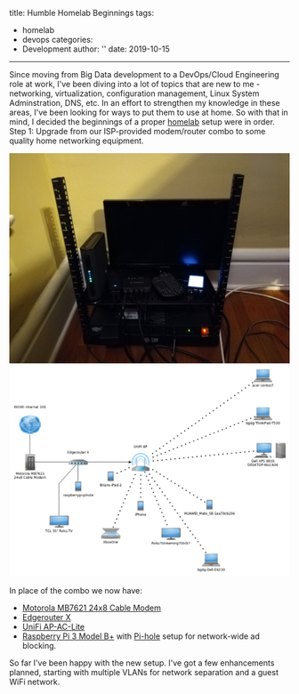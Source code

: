 title: Humble Homelab Beginnings
tags:
- homelab
- devops
categories:
- Development
author: ''
date: 2019-10-15
---
Since moving from Big Data development to a DevOps/Cloud Engineering role at work, I've been diving into a lot of topics that are new to me - networking, virtualization, configuration management, Linux System Adminstration, DNS, etc. In an effort to strengthen my knowledge in these areas, I've been looking for ways to put them to use at home. So with that in mind, I decided the beginnings of a proper [homelab](https://www.reddit.com/r/homelab/) setup were in order. Step 1: Upgrade from our ISP-provided modem/router combo to some quality home networking equipment.

<!-- ![My homelab rack](./humble-homelab-beginnings/homelab-setup.jpg) -->

<div class="container-fluid">
    <div class="row">
        <div class="col-lg-6">
            <img src="/2019/10/15/humble-homelab-beginnings/homelab-setup.jpg" alt="My homelab rack">
        </div>
        <div class="col-lg-6">
            <img src="/2019/10/15/humble-homelab-beginnings/homelab-outline-9-29-19.png" alt="Network diagram of my homelab">
        </div>
    </div>
</div>

In place of the combo we now have:
- [Motorola MB7621 24x8 Cable Modem](https://motorolanetwork.com/mb7621.html)
- [Edgerouter X](https://www.ui.com/edgemax/edgerouter-x/)
- [UniFi AP-AC-Lite](https://www.ui.com/unifi/unifi-ap-ac-lite/)
- [Raspberry Pi 3 Model B+](https://www.raspberrypi.org/products/raspberry-pi-3-model-b-plus/) with [Pi-hole](https://pi-hole.net/) setup for network-wide ad blocking.

So far I've been happy with the new setup. I've got a few enhancements planned, starting with multiple VLANs for network separation and a guest WiFi network.

<!-- ![Network diagram of my homelab](./humble-homelab-beginnings/homelab-outline-9-29-19.png) -->